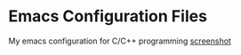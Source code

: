 # Emacs Configuration Files

My emacs configuration for C/C++ programming 
[screenshot](screenshot.png)
